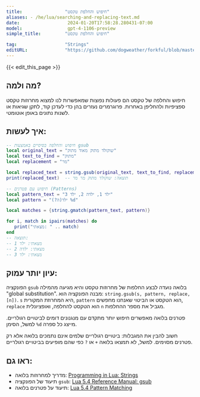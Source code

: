```yaml
---
title:                "חיפוש והחלפת טקסט"
aliases: - /he/lua/searching-and-replacing-text.md
date:                  2024-01-20T17:58:28.280431-07:00
model:                 gpt-4-1106-preview
simple_title:         "חיפוש והחלפת טקסט"

tag:                  "Strings"
editURL:              "https://github.com/dogweather/forkful/blob/master/content/he/lua/searching-and-replacing-text.md"
---
```


{{< edit_this_page >}}

## מה ולמה?

חיפוש והחלפה של טקסט הם פעולות נפוצות שמאפשרות לנו למצוא מחרוזות טקסט ספציפיות ולהחליפן באחרות. פרוגרמרים נעזרים בהן כדי לעדכן קוד, לתקן שגיאות או לשנות נתונים באופן אוטומטי.

## איך לעשות:

```Lua
-- חיפוש והחלפה בסיסיים באמצעות gsub
local original_text = "שוקולד מתוק מאוד מתוק"
local text_to_find = "מתוק"
local replacement = "מר"

local replaced_text = string.gsub(original_text, text_to_find, replacement)
print(replaced_text)  -- תוצאה: שוקולד מתוק מר מר
```

```Lua
-- חיפוש עם פטרנים (Patterns)
local pattern_text = "ילד 1, ילדה 2, ילד 3"
local pattern = "ילד(ה?) %d"

local matches = {string.gmatch(pattern_text, pattern)}

for i, match in ipairs(matches) do
   print("מצאתי: " .. match)
end
-- תוצאה:
-- מצאתי: ילד 1
-- מצאתי: ילדה 2
-- מצאתי: ילד 3
```

## עיון יותר עמוק:

הפונקציה `gsub` בלואה נועדה לבצע החלפות של מחרוזות טקסט והיא מגיעה מהמילה "global substitution". מבנה הפונקציה הוא: `string.gsub(s, pattern, replace, [n])`. `s` היא המחרוזת המקורית, `pattern` הוא הטקסט או הביטוי שאנחנו מחפשים, `replace` הוא הטקסט להחלפה, ואופציונלית `n` מגביל את מספר ההחלפות.

פטרנים בלואה מאפשרים חיפוש יותר מתקדם עם מנגנונים דומים לביטויים רגולריים. למשל, הסימן `%d` מייצג כל ספרה. 

חשוב להבין את המגבלות: ביטויים רגולריים שלמים אינם נתמכים בלואה אלא רק פטרנים מסוימים. למשל, לא תמצאו בלואה `+` או `?` כפי שהם מופיעים בביטויים רגולריים.

## ראו גם:

- מדריך למחרוזות בלואה: [Programming in Lua: Strings](https://www.lua.org/pil/20.html)
- תיעוד של הפונקציה `gsub`: [Lua 5.4 Reference Manual: gsub](https://www.lua.org/manual/5.4/manual.html#pdf-string.gsub)
- תיעוד על פטרנים בלואה: [Lua 5.4 Pattern Matching](https://www.lua.org/manual/5.4/manual.html#6.4.1)
